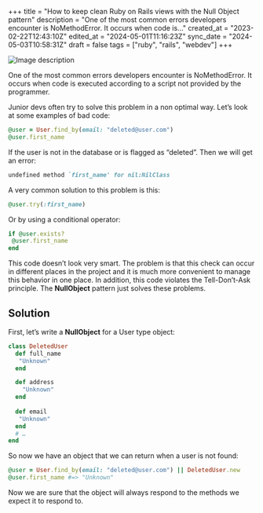+++
title = "How to keep clean Ruby on Rails views with the Null Object pattern"
description = "One of the most common errors developers encounter is NoMethodError. It occurs when code is..."
created_at = "2023-02-22T12:43:10Z"
edited_at = "2024-05-01T11:16:23Z"
sync_date = "2024-05-03T10:58:31Z"
draft = false
tags = ["ruby", "rails", "webdev"]
+++

![Image description](https://dev-to-uploads.s3.amazonaws.com/uploads/articles/qxvcqxyr3cymikwwh11y.png)

One of the most common errors developers encounter is NoMethodError. It occurs when code is executed according to a script not provided by the programmer.

Junior devs often try to solve this problem in a non optimal way. Let’s look at some examples of bad code:
```ruby
@user = User.find_by(email: "deleted@user.com")
@user.first_name
```
If the user is not in the database or is flagged as “deleted”.
Then we will get an error:
```ruby
undefined method `first_name' for nil:NilClass
```
A very common solution to this problem is this:
```ruby
@user.try(:first_name)
```
Or by using a conditional operator:
```ruby
if @user.exists?
 @user.first_name
end
```
This code doesn’t look very smart. The problem is that this check can occur in different places in the project and it is much more convenient to manage this behavior in one place. In addition, this code violates the Tell-Don’t-Ask principle. The **NullObject** pattern just solves these problems.

## Solution
First, let’s write a **NullObject** for a User type object:

```ruby
class DeletedUser
  def full_name
   "Unknown"
  end

  def address
    "Unknown"
  end
  
  def email
   "Unknown"
  end
  # …
end
```
So now we have an object that we can return when a user is not found:
```ruby
@user = User.find_by(email: "deleted@user.com") || DeletedUser.new
@user.first_name #=> "Unknown"
```
Now we are sure that the object will always respond to the methods we expect it to respond to.